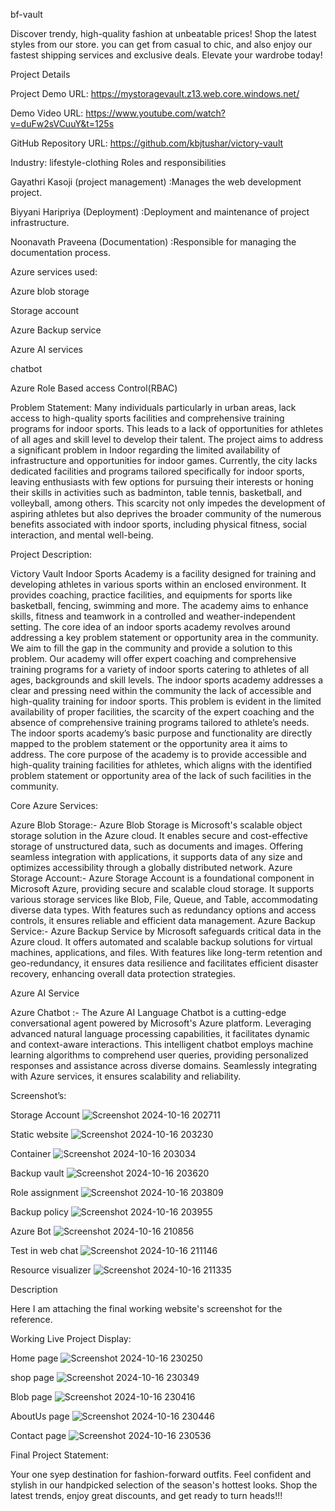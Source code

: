bf-vault

Discover trendy, high-quality fashion at unbeatable prices! Shop the latest styles from our store. you can get from casual to chic, and also enjoy our fastest shipping services and exclusive deals. Elevate your wardrobe today!

Project Details

Project Demo URL: https://mystoragevault.z13.web.core.windows.net/

Demo Video URL: https://www.youtube.com/watch?v=duFw2sVCuuY&t=125s

GitHub Repository URL: https://github.com/kbjtushar/victory-vault


Industry: lifestyle-clothing
Roles and responsibilities

Gayathri Kasoji (project management) :Manages the web development project.

Biyyani Haripriya (Deployment) :Deployment and maintenance of project infrastructure.

Noonavath Praveena (Documentation) :Responsible for managing the documentation process.

Azure services used:

Azure blob storage

Storage account

Azure Backup service

Azure AI services

chatbot

Azure Role Based access Control(RBAC)

Problem Statement:
Many individuals particularly in urban areas, lack access to high-quality sports facilities and comprehensive training programs for indoor sports. This leads to a lack of opportunities for athletes of all ages and skill level to develop their talent. The project aims to address a significant problem in Indoor regarding the limited availability of infrastructure and opportunities for indoor games. Currently, the city lacks dedicated facilities and programs tailored specifically for indoor sports, leaving enthusiasts with few options for pursuing their interests or honing their skills in activities such as badminton, table tennis, basketball, and volleyball, among others. This scarcity not only impedes the development of aspiring athletes but also deprives the broader community of the numerous benefits associated with indoor sports, including physical fitness, social interaction, and mental well-being.

Project Description:

Victory Vault Indoor Sports Academy is a facility designed for training and developing athletes in various sports within an enclosed environment. It provides coaching, practice facilities, and equipments for sports like basketball, fencing, swimming and more. The academy aims to enhance skills, fitness and teamwork in a controlled and weather-independent setting. The core idea of an indoor sports academy revolves around addressing a key problem statement or opportunity area in the community. We aim to fill the gap in the community and provide a solution to this problem. Our academy will offer expert coaching and comprehensive training programs for a variety of indoor sports catering to athletes of all ages, backgrounds and skill levels. The indoor sports academy addresses a clear and pressing need within the community the lack of accessible and high-quality training for indoor sports. This problem is evident in the limited availability of proper facilities, the scarcity of the expert coaching and the absence of comprehensive training programs tailored to athlete’s needs. The indoor sports academy’s basic purpose and functionality are directly mapped to the problem statement or the opportunity area it aims to address. The core purpose of the academy is to provide accessible and high-quality training facilities for athletes, which aligns with the identified problem statement or opportunity area of the lack of such facilities in the community.

Core Azure Services:

Azure Blob Storage:- Azure Blob Storage is Microsoft's scalable object storage solution in the Azure cloud. It enables secure and cost-effective storage of unstructured data, such as documents and images. Offering seamless integration with applications, it supports data of any size and optimizes accessibility through a globally distributed network. Azure Storage Account:- Azure Storage Account is a foundational component in Microsoft Azure, providing secure and scalable cloud storage. It supports various storage services like Blob, File, Queue, and Table, accommodating diverse data types. With features such as redundancy options and access controls, it ensures reliable and efficient data management. Azure Backup Service:- Azure Backup Service by Microsoft safeguards critical data in the Azure cloud. It offers automated and scalable backup solutions for virtual machines, applications, and files. With features like long-term retention and geo-redundancy, it ensures data resilience and facilitates efficient disaster recovery, enhancing overall data protection strategies.

Azure AI Service

Azure Chatbot :- The Azure AI Language Chatbot is a cutting-edge conversational agent powered by Microsoft's Azure platform. Leveraging advanced natural language processing capabilities, it facilitates dynamic and context-aware interactions. This intelligent chatbot employs machine learning algorithms to comprehend user queries, providing personalized responses and assistance across diverse domains. Seamlessly integrating with Azure services, it ensures scalability and reliability.

Screenshot’s:

Storage Account
![Screenshot 2024-10-16 202711](https://github.com/user-attachments/assets/f40fe52d-699e-410a-b391-24902ca68186)



Static website
![Screenshot 2024-10-16 203230](https://github.com/user-attachments/assets/d8914864-70ed-45d3-bdb3-41668c50b045)



Container
![Screenshot 2024-10-16 203034](https://github.com/user-attachments/assets/5bfc3eaa-d257-485e-ae9c-21581ff86e36)



Backup vault
![Screenshot 2024-10-16 203620](https://github.com/user-attachments/assets/d919232b-f7b2-4eac-8260-231b500670a7)



Role assignment
![Screenshot 2024-10-16 203809](https://github.com/user-attachments/assets/d80a88e5-d52c-4943-995f-ac81ed494de5)



Backup policy
![Screenshot 2024-10-16 203955](https://github.com/user-attachments/assets/2c18921c-ab02-4129-957c-5290df07f161)



Azure Bot
![Screenshot 2024-10-16 210856](https://github.com/user-attachments/assets/25fbd609-fbc8-4ef1-a535-01f81b2e4031)



Test in web chat
![Screenshot 2024-10-16 211146](https://github.com/user-attachments/assets/e20d5656-e3fb-4f6a-b207-e330e77fffb2)



Resource visualizer
![Screenshot 2024-10-16 211335](https://github.com/user-attachments/assets/b278fadc-2480-4c8e-afba-6f6cc02dc736)



Description

Here I am attaching the final working website's screenshot for the reference.

Working Live Project Display:

Home page
![Screenshot 2024-10-16 230250](https://github.com/user-attachments/assets/2dad9ff3-cd8a-44fe-b68b-ecf1dd13d1ba)



shop page
![Screenshot 2024-10-16 230349](https://github.com/user-attachments/assets/15f38cdc-55b3-4bc1-9d3e-b8d1fb7b7344)



Blob page
![Screenshot 2024-10-16 230416](https://github.com/user-attachments/assets/19ff0cac-6b26-49c0-a096-73da377dde4f)


AboutUs page
![Screenshot 2024-10-16 230446](https://github.com/user-attachments/assets/a8932a47-5b6c-4a6c-9222-00617045e03a)



Contact page
![Screenshot 2024-10-16 230536](https://github.com/user-attachments/assets/ebbc8f7f-70c1-4966-9654-c2039c58b43f)



Final Project Statement:

Your one syep destination for fashion-forward outfits. Feel confident and stylish in our handpicked selection of the season's hottest looks. Shop the latest trends, enjoy great discounts, and get ready to turn heads!!!
